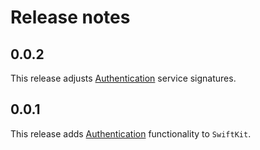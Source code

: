 # Release notes


## 0.0.2

This release adjusts [Authentication][Authentication] service signatures.


## 0.0.1

This release adds [Authentication][Authentication] functionality to `SwiftKit`.


[Authentication]: Readmes/Authentication.md 
